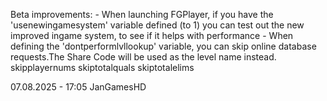 Beta improvements:
	- When launching FGPlayer, if you have the 'usenewingamesystem' variable defined (to 1) you can test out the new improved ingame system, to see if it helps with performance
	- When defining the 'dontperformlvllookup' variable, you can skip online database requests.The Share Code will be used as the level name instead.
	skipplayernums
	skiptotalquals
	skiptotalelims

07.08.2025 - 17:05
JanGamesHD